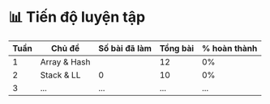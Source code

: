 # 📊 Tiến độ luyện tập

| Tuần | Chủ đề       | Số bài đã làm | Tổng bài | % hoàn thành |
| ---- | ------------ | ------------- | -------- | ------------ |
| 1    | Array & Hash |               | 12       | 0%           |
| 2    | Stack & LL   | 0             | 10       | 0%           |
| 3    | ...          | ...           | ...      | ...          |
